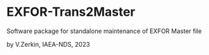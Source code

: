# EXFOR-Trans2Master

Software package for standalone maintenance of EXFOR Master file

by V.Zerkin, IAEA-NDS, 2023

